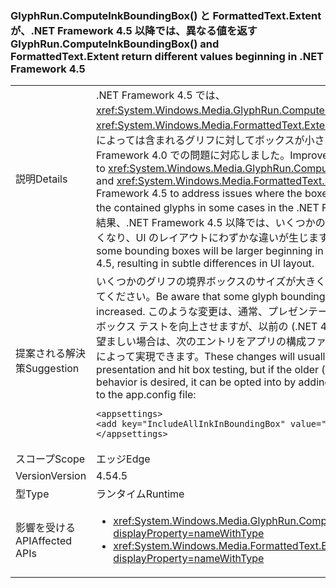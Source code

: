 ### <a name="glyphruncomputeinkboundingbox-and-formattedtextextent-return-different-values-beginning-in-net-framework-45"></a><span data-ttu-id="45399-101">GlyphRun.ComputeInkBoundingBox() と FormattedText.Extent が、.NET Framework 4.5 以降では、異なる値を返す</span><span class="sxs-lookup"><span data-stu-id="45399-101">GlyphRun.ComputeInkBoundingBox() and FormattedText.Extent return different values beginning in .NET Framework 4.5</span></span>

|   |   |
|---|---|
|<span data-ttu-id="45399-102">説明</span><span class="sxs-lookup"><span data-stu-id="45399-102">Details</span></span>|<span data-ttu-id="45399-103">.NET Framework 4.5 では、<xref:System.Windows.Media.GlyphRun.ComputeInkBoundingBox> と <xref:System.Windows.Media.FormattedText.Extent> が改善され、場合によっては含まれるグリフに対してボックスが小さすぎるという .NET Framework 4.0 での問題に対応しました。</span><span class="sxs-lookup"><span data-stu-id="45399-103">Improvements were made to <xref:System.Windows.Media.GlyphRun.ComputeInkBoundingBox> and <xref:System.Windows.Media.FormattedText.Extent> in the .NET Framework 4.5 to address issues where the boxes were too small for the contained glyphs in some cases in the .NET Framework 4.0.</span></span> <span data-ttu-id="45399-104">この結果、.NET Framework 4.5 以降では、いくつかの境界ボックスが大きくなり、UI のレイアウトにわずかな違いが生じます。</span><span class="sxs-lookup"><span data-stu-id="45399-104">As a result of this, some bounding boxes will be larger beginning in the .NET Framework 4.5, resulting in subtle differences in UI layout.</span></span>|
|<span data-ttu-id="45399-105">提案される解決策</span><span class="sxs-lookup"><span data-stu-id="45399-105">Suggestion</span></span>|<span data-ttu-id="45399-106">いくつかのグリフの境界ボックスのサイズが大きくなったことに注意してください。</span><span class="sxs-lookup"><span data-stu-id="45399-106">Be aware that some glyph bounding box sizes have increased.</span></span> <span data-ttu-id="45399-107">このような変更は、通常、プレゼンテーションおよびヒット ボックス テストを向上させますが、以前の (.NET 4.5 より前の) 動作が望ましい場合は、次のエントリをアプリの構成ファイルに追加することによって実現できます。</span><span class="sxs-lookup"><span data-stu-id="45399-107">These changes will usually improve presentation and hit box testing, but if the older (pre-.NET 4.5) behavior is desired, it can be opted into by adding the following entry to the app.config file:</span></span><pre><code class="lang-xml">&lt;appsettings&gt;&#13;&#10;&lt;add key=&quot;IncludeAllInkInBoundingBox&quot; value=&quot;false&quot;&gt;&#13;&#10;&lt;/appsettings&gt;&#13;&#10;</code></pre>|
|<span data-ttu-id="45399-108">スコープ</span><span class="sxs-lookup"><span data-stu-id="45399-108">Scope</span></span>|<span data-ttu-id="45399-109">エッジ</span><span class="sxs-lookup"><span data-stu-id="45399-109">Edge</span></span>|
|<span data-ttu-id="45399-110">Version</span><span class="sxs-lookup"><span data-stu-id="45399-110">Version</span></span>|<span data-ttu-id="45399-111">4.5</span><span class="sxs-lookup"><span data-stu-id="45399-111">4.5</span></span>|
|<span data-ttu-id="45399-112">型</span><span class="sxs-lookup"><span data-stu-id="45399-112">Type</span></span>|<span data-ttu-id="45399-113">ランタイム</span><span class="sxs-lookup"><span data-stu-id="45399-113">Runtime</span></span>|
|<span data-ttu-id="45399-114">影響を受ける API</span><span class="sxs-lookup"><span data-stu-id="45399-114">Affected APIs</span></span>|<ul><li><xref:System.Windows.Media.GlyphRun.ComputeInkBoundingBox?displayProperty=nameWithType></li><li><xref:System.Windows.Media.FormattedText.Extent?displayProperty=nameWithType></li></ul>|


